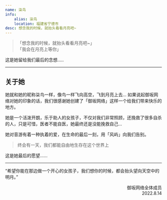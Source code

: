 ```yaml
---
name: 柒鸟
info:
    alias: 柒鸟
    location: 福建省宁德市
desc: 想念我的时候，就抬头看看月亮吧~
---
```


>「想念我的时候，就抬头看看月亮吧~」  
>「我会在月亮上等你」

这是她留给我们最后的念想.....

---
## 关于她

她就和她的昵称柒鸟一样，像鸟一样飞向高空，飞到月亮上去...
如果说起御坂网络对她的印象的话，我们很感谢她创建了「御坂网络」这样一个给我们带来快乐的地方。

她是一个活泼开朗，乐于助人的女孩子，不仅对我们非常照顾，还挽救了很多自杀的人，只是可惜，医者不能自医，她最终还是没能挽救自己...

她对音游有着一种执着的爱，在生命的最后一刻，用「风屿」向我们告别。

> 终会有一天，我们都能自由地生存在这个世界上

这是她最后的愿望......

---
“希望你能在那边做一个开心的女孩子，我们想你的时候，都会抬头望向天空中的明月。”

<p align="right">
御坂网络全体成员
<br/>
2022.8.14
</p>
